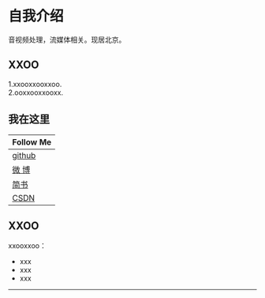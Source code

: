 
自我介绍
=========
音视频处理，流媒体相关。现居北京。

## XXOO
1.xxooxxooxxoo. <br>
2.ooxxooxxooxx.

## 我在这里

|Follow Me|
|---|
|[github][github]
|[微 博][weibo]
|[简书][jianshu]
|[CSDN][csdn]


## XXOO
xxooxxoo：
* xxx
* xxx
* xxx

*******************
[csdn]:http://blog.csdn.net/wupengqiangqinli
[weibo]:http://weibo.com/5331606571
[jianshu]:http://www.jianshu.com/u/60bc77d008a2
[github]:https://github.com/Bepartofyou
